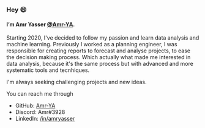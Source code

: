 ###  Hey 😄

#### I’m Amr Yasser <a href=https://github.com/Amr-YA/>@Amr-YA</a>.

Starting 2020, I've decided to follow my passion and learn data analysis and machine learning. Previously I worked as a planning engineer, I was responsible for creating reports to forecast and analyse projects, to ease the decision making process. Which actually what made me interested in data analysis, because it's the same process but with advanced and more systematic tools and tecnhiques.

I'm always seeking challenging projects and new ideas.

You can reach me through 
- GitHub: <a href=https://github.com/Amr-YA/>Amr-YA</a>
- Discord: Amr#3928
- LinkedIn: <a href=http://www.linkedin.com/in/amryasser>/in/amryasser </a>
